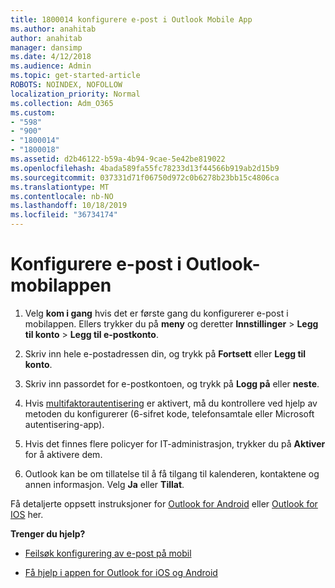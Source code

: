```yaml
---
title: 1800014 konfigurere e-post i Outlook Mobile App
ms.author: anahitab
author: anahitab
manager: dansimp
ms.date: 4/12/2018
ms.audience: Admin
ms.topic: get-started-article
ROBOTS: NOINDEX, NOFOLLOW
localization_priority: Normal
ms.collection: Adm_O365
ms.custom:
- "598"
- "900"
- "1800014"
- "1800018"
ms.assetid: d2b46122-b59a-4b94-9cae-5e42be819022
ms.openlocfilehash: 4bada589fa55fc78233d13f44566b919ab2d15b9
ms.sourcegitcommit: 037331d71f06750d972c0b6278b23bb15c4806ca
ms.translationtype: MT
ms.contentlocale: nb-NO
ms.lasthandoff: 10/18/2019
ms.locfileid: "36734174"
---
```

# <a name="set-up-email-in-the-outlook-mobile-app"></a>Konfigurere e-post i Outlook-mobilappen

1. Velg **kom i gang** hvis det er første gang du konfigurerer e-post i mobilappen. Ellers trykker du på **meny** og deretter **Innstillinger** \> **Legg til konto** \> **Legg til e-postkonto**.

2. Skriv inn hele e-postadressen din, og trykk på **Fortsett** eller **Legg til konto**.

3. Skriv inn passordet for e-postkontoen, og trykk på **Logg på** eller **neste**.

4. Hvis [multifaktorautentisering](https://docs.microsoft.com/office365/admin/security-and-compliance/set-up-multi-factor-authentication) er aktivert, må du kontrollere ved hjelp av metoden du konfigurerer (6-sifret kode, telefonsamtale eller Microsoft autentisering-app).

5. Hvis det finnes flere policyer for IT-administrasjon, trykker du på **Aktiver** for å aktivere dem.

6. Outlook kan be om tillatelse til å få tilgang til kalenderen, kontaktene og annen informasjon. Velg **Ja** eller **Tillat**.

Få detaljerte oppsett instruksjoner for [Outlook for Android](https://support.office.com/article/886db551-8dfa-4fd5-b835-f8e532091872.aspx) eller [Outlook for IOS](https://support.office.com/article/b2de2161-cc1d-49ef-9ef9-81acd1c8e234.aspx) her.
  
 **Trenger du hjelp?**
  
- [Feilsøk konfigurering av e-post på mobil](https://support.office.com/article/a264ef01-9c88-48fb-9285-7017e4f31f02.aspx)

- [Få hjelp i appen for Outlook for iOS og Android](https://support.office.com/article/218a22d1-9fa5-4889-b689-de1c63493243.aspx#ID0EAABAAA=Contact_Support)
